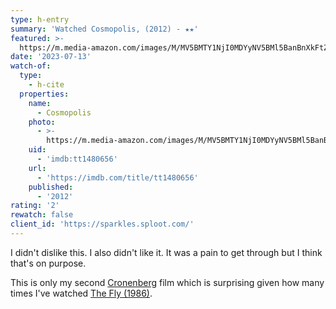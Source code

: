 ```yaml
---
type: h-entry
summary: 'Watched Cosmopolis, (2012) - ★★'
featured: >-
  https://m.media-amazon.com/images/M/MV5BMTY1NjI0MDYyNV5BMl5BanBnXkFtZTcwNDIzMDEyOA@@._V1_SX300.jpg
date: '2023-07-13'
watch-of:
  type:
    - h-cite
  properties:
    name:
      - Cosmopolis
    photo:
      - >-
        https://m.media-amazon.com/images/M/MV5BMTY1NjI0MDYyNV5BMl5BanBnXkFtZTcwNDIzMDEyOA@@._V1_SX300.jpg
    uid:
      - 'imdb:tt1480656'
    url:
      - 'https://imdb.com/title/tt1480656'
    published:
      - '2012'
rating: '2'
rewatch: false
client_id: 'https://sparkles.sploot.com/'
---
```


I didn't dislike this. I also didn't like it. It was a pain to get through but I think that's on purpose.

This is only my second [Cronenberg](https://imdb.com/name/nm0000343/) film which is surprising given how many times I've watched [The Fly (1986)](https://imdb.com/title/tt0091064/).